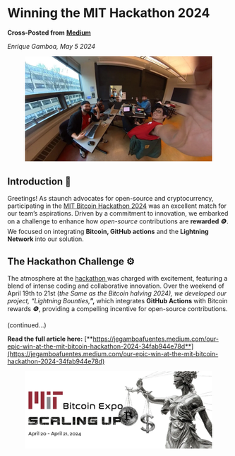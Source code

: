 # Winning the MIT Hackathon 2024

**Cross-Posted from** [**Medium**](https://jegamboafuentes.medium.com/our-epic-win-at-the-mit-bitcoin-hackathon-2024-34fab944e78d)

_Enrique Gamboa, May 5 2024_

<figure><img src="../.gitbook/assets/image (4).png" alt=""><figcaption></figcaption></figure>

## Introduction 🌟 <a href="#id-911c" id="id-911c"></a>

Greetings! As staunch advocates for open-source and cryptocurrency, participating in the [MIT Bitcoin Hackathon 2024](https://mitbitcoinexpo.org/) was an excellent match for our team’s aspirations. Driven by a commitment to innovation, we embarked on a challenge to enhance how _open-source_ contributions are **rewarded 🪙**. We focused on integrating **Bitcoin, GitHub actions** and the **Lightning Network** into our solution.

## The Hackathon Challenge ⚙️ <a href="#id-63af" id="id-63af"></a>

The atmosphere at the [hackathon ](https://devpost.com/software/lightning-bounty)was charged with excitement, featuring a blend of intense coding and collaborative innovation. Over the weekend of April 19th to 21st (_the Same as the Bitcoin halving 2024), we developed our project, “Lightning Bounties,_**”,** which integrates **GitHub Actions** with Bitcoin rewards **🪙**, providing a compelling incentive for open-source contributions.

(continued...)

**Read the full article here:** [**https://jegamboafuentes.medium.com/our-epic-win-at-the-mit-bitcoin-hackathon-2024-34fab944e78d**](https://jegamboafuentes.medium.com/our-epic-win-at-the-mit-bitcoin-hackathon-2024-34fab944e78d)

<figure><img src="../.gitbook/assets/image (3).png" alt=""><figcaption></figcaption></figure>
